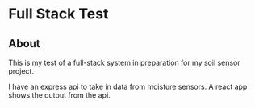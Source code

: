 # Full Stack Test

## About

This is my test of a full-stack system in preparation for my soil sensor project.

I have an express api to take in data from moisture sensors. A react app shows the output from the api.
